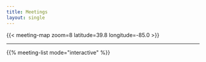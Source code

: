 ```yaml
---
title: Meetings
layout: single
---
```


{{< meeting-map zoom=8 latitude=39.8 longitude=-85.0 >}}

----

{{% meeting-list mode="interactive" %}}

